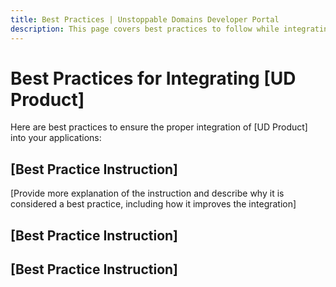 ```yaml
---
title: Best Practices | Unstoppable Domains Developer Portal
description: This page covers best practices to follow while integrating [UD Product].
---
```


# Best Practices for Integrating [UD Product]

Here are best practices to ensure the proper integration of [UD Product] into your applications:

## [Best Practice Instruction]

[Provide more explanation of the instruction and describe why it is considered a best practice, including how it improves the integration]

<!---<figure>

![Best practice demo](/images/link-to/screenshot)

<figcaption>[Best practice demo OR relevant source file name]</figcaption>--->

## [Best Practice Instruction]

## [Best Practice Instruction]
